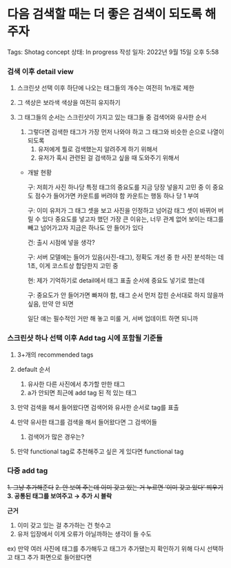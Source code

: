# 다음 검색할 때는 더 좋은 검색이 되도록 해주자

Tags: Shotag concept
상태: In progress
작성 일자: 2022년 9월 15일 오후 5:58

### 검색 이후 detail view

1. 스크린샷 선택 이후 하단에 나오는 태그들의 개수는 여전히 1n개로 제한
2. 그 색상은 보라색 색상을 여전히 유지하기
3. 그 태그들의 순서는 스크린샷이 가지고 있는 태그들 중 검색어와 유사한 순서
    1. 그렇다면 검색한 태그가 가장 먼저 나와야 하고 그 태그와 비슷한 순으로 나열이 되도록
        1. 유저에게 뭘로 검색했는지 알려주게 하기 위해서
        2. 유저가 혹시 관련된 걸 검색하고 싶을 때 도와주기 위해서
    
    - 개발 현황
        
        
        구: 저희가 사진 하나당 특정 태그의 중요도를 지금 당장 넣을지 고민 중
        이 중요도 점수가 들어가면 카운트를 버려야 함
        카운트는 행동 하나 당 1 부여
        
        구: 이미 유저가 그 태그 셋을 보고 사진을 인정하고 넘어감
        태그 셋이 바뀌어 버릴 수 있다
        중요도를 넣고자 했던 가장 큰 이유는, 너무 관계 없어 보이는 태그를 빼고 넘어가고자
        지금은 하나도 안 들어가 있다
        
        건: 출시 시점에 넣을 생각?
        
        구: 서버 모델에는 들어가 있음(사진-태그), 정확도 개선 중
        한 사진 분석하는 데 1초, 이게 코스트상 합당한지 고민 중
        
        현: 제가 기억하기로 detail에서 태그 표출 순서에 중요도 넣기로 했는데
        
        구: 중요도가 안 들어가면 빠져야 함, 태그 순서
        먼저 잡힌 순서대로 하지 않을까 싶음, 만약 안 되면
        
        일단 얘는 필수적인 거만 해 놓고 미룰 거, 서버 업데이트 하면 되니까
        

### 스크린샷 하나 선택 이후 Add tag 시에 포함될 기준들

1. 3+개의 recommended tags

1. default 순서
    1. 유사한 다른 사진에서 추가할 만한 태그
    2. a가 안되면 최근에 add tag 된 적 있는 태그
1. 만약 검색을 해서 들어왔다면 검색어와 유사한 순서로 tag를 표출
2. 만약 유사한 태그를 검색을 해서 들어왔다면 그 검색어들 
    1. 검색어가 많은 경우는?
3. 만약 functional tag로 추천해주고 싶은 게 있다면 functional tag

### 다중 add tag

~~1. 그냥 추가해준다~~
~~2. 안 보여 주는데 이미 갖고 있는 거 누르면 ‘이미 갖고 있다’ 띄우기~~
**3. 공통된 태그를 보여주고 → 추가 시 블락** 

**근거**

1. 이미 갖고 있는 걸 추가하는 건 헛수고
2. 유저 입장에서 이게 오류가 아닐까하는 생각이 들 수도 

ex) 만약 여러 사진에 태그를 추가해두고 태그가 추가됐는지 확인하기 위해 다시 선택하고 태그 추가 화면으로 들어왔다면